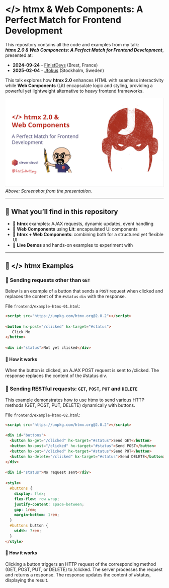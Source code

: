 # </> htmx & Web Components: A Perfect Match for Frontend Development

This repository contains all the code and examples from my talk:  
**_htmx 2.0 & Web Components: A Perfect Match for Frontend Development_**, presented at:

- **2024-09-24** - [FinistDevs](https://noti.st/lostinbrittany/YtYnR4/htmx-2-0-web-components-a-perfect-match-for-frontend-development) (Brest, France)
- **2025-02-04** - [Jfokus](https://www.jfokus.se/talks/2244) (Stockholm, Sweden)

This talk explores how **htmx 2.0** enhances HTML with seamless interactivity while **Web Components** (Lit) encapsulate logic and styling, providing a powerful yet lightweight alternative to heavy frontend frameworks.

![Introduction to </> htmx](./img/screenshot-1024px.jpg)  
_Above: Screenshot from the presentation._

---

## 📌 What you’ll find in this repository
- 🔹 **htmx** examples: AJAX requests, dynamic updates, event handling  
- 🔹 **Web Components** using **Lit**: encapsulated UI components  
- 🔹 **htmx + Web Components**: combining both for a structured yet flexible UI  
- 🔹 **Live Demos** and hands-on examples to experiment with  

---

## 🚀 </> htmx Examples

### 📌 Sending requests other than `GET`

Below is an example of a button that sends a `POST` request when clicked and replaces the content of the `#status` `div` with the response.

File `frontend/example-htmx-01.html`:
```html
<script src="https://unpkg.com/htmx.org@2.0.2"></script>

<button hx-post="/clicked" hx-target="#status">
   Click Me
</button>

<div id="status">Not yet clicked</div>
```

#### 🔹 How it works

When the button is clicked, an AJAX POST request is sent to /clicked.
The response replaces the content of the #status div.

### 📌 Sending RESTful requests: `GET`, `POST`, `PUT` and `DELETE`

This example demonstrates how to use htmx to send various HTTP methods (GET, POST, PUT, DELETE) dynamically with buttons.

File `frontend/example-htmx-02.html`:
```html
<script src="https://unpkg.com/htmx.org@2.0.2"></script>

<div id="buttons">
  <button hx-get="/clicked" hx-target="#status">Send GET</button>
  <button hx-post="/clicked" hx-target="#status">Send POST</button>
  <button hx-put="/clicked" hx-target="#status">Send PUT</button>
  <button hx-delete="/clicked" hx-target="#status">Send DELETE</button>
</div>

<div id="status">No request sent</div>

<style>
  #buttons {
    display: flex;
    flex-flow: row wrap;
    justify-content: space-between;
    gap: 1rem;
    margin-bottom: 1rem; 
  }
  #buttons button {
    width: 7rem;
  }
</style>
```

#### 🔹 How it works

Clicking a button triggers an HTTP request of the corresponding method (GET, POST, PUT, or DELETE) to /clicked.
The server processes the request and returns a response.
The response updates the content of #status, displaying the result.


